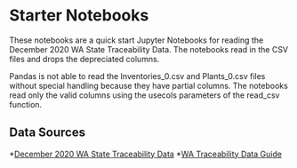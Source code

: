 # Starter Notebooks
These notebooks are a quick start Jupyter Notebooks for reading the December 2020 WA State Traceability Data.  The notebooks read in the CSV files and drops the depreciated columns.

Pandas is not able to read the Inventories_0.csv and Plants_0.csv files without special handling because they have partial columns.  The notebooks read only the valid columns using the usecols parameters of the read_csv function.


## Data Sources
*[December 2020 WA State Traceability Data](https://lcb.app.box.com/s/fnku9nr22dhx04f6o646xv6ad6fswfy9?page=1)
*[WA Traceability Data Guide](https://lcb.wa.gov/sites/default/files/publications/Marijuana/traceability/WALeafDataSystems_UserManual_v1.37.5_AddendumC_LicenseeUser.pdf)
